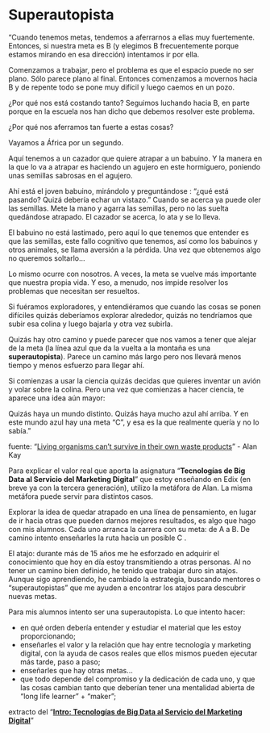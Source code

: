 # **Superautopista**

“Cuando tenemos metas, tendemos a aferrarnos a ellas muy fuertemente. Entonces, si nuestra meta es B (y elegimos B frecuentemente porque estamos mirando en esa dirección) intentamos ir por ella. 

Comenzamos a trabajar, pero el problema es que el espacio puede no ser plano. Sólo parece plano al final. Entonces comenzamos a movernos hacia B y de repente todo se pone muy difícil y luego caemos en un pozo.

¿Por qué nos está costando tanto? Seguimos luchando hacia B, en parte porque en la escuela nos han dicho que debemos resolver este problema. 

¿Por qué nos aferramos tan fuerte a estas cosas?  

Vayamos a África por un segundo. 

Aquí tenemos a un cazador que quiere atrapar a un babuino.  Y la manera en la que lo va a atrapar es haciendo un agujero en este hormiguero, poniendo unas semillas sabrosas en el agujero. 

Ahí está el joven babuino, mirándolo y preguntándose : “¿qué está pasando? Quizá debería echar un vistazo.”  Cuando se acerca ya puede oler las semillas. Mete la mano y agarra las semillas, pero no las suelta quedándose atrapado. El cazador se acerca, lo ata y se lo lleva. 

El babuino no está lastimado, pero aquí lo que tenemos que entender es que las semillas, este fallo cognitivo que tenemos, así como los babuinos y otros animales, se llama aversión a la pérdida. Una vez que obtenemos algo no queremos soltarlo... 

Lo mismo ocurre con nosotros. A veces, la meta se vuelve más importante que nuestra propia vida. Y eso, a menudo, nos impide resolver los problemas que necesitan ser resueltos.

Si fuéramos exploradores, y entendiéramos que cuando las cosas se ponen difíciles quizás deberíamos explorar alrededor, quizás no tendríamos que subir esa colina y luego bajarla y otra vez subirla. 

Quizás hay otro camino y puede parecer que nos vamos a tener que alejar de la meta (la línea azul que da la vuelta a la montaña es una **superautopista**). Parece un camino más largo pero nos llevará menos tiempo y menos esfuerzo para llegar ahí.

Si comienzas a usar la ciencia quizás decidas que quieres inventar un avión y volar sobre la colina. Pero una vez que comienzas a hacer ciencia, te aparece una idea aún mayor:

Quizás haya un mundo distinto. Quizás haya mucho azul ahí arriba.  Y en este mundo azul hay una meta “C”, y esa es la que realmente quería y no lo sabía.”


fuente: “[Living organisms can’t survive in their own waste products](https://www.youtube.com/watch?v=kgmAwnNxdgw)” - Alan Kay



Para explicar el valor real que aporta la asignatura “**Tecnologías de Big Data al Servicio del Marketing Digital**” que estoy enseñando en Edix (en breve ya con la tercera generación), utilizo la metáfora de Alan. La misma metáfora puede servir para distintos casos. 

Explorar la idea de quedar atrapado en una línea de pensamiento, en lugar de ir hacia otras que pueden darnos mejores resultados, es algo que hago con mis alumnos. Cada uno arranca la carrera con su meta: de A a B. De camino intento enseñarles la ruta hacia un posible C . 

El atajo: durante más de 15 años me he esforzado en adquirir el conocimiento que hoy en día estoy transmitiendo a otras personas. Al no tener un camino bien definido, he tenido que trabajar duro sin atajos. Aunque sigo aprendiendo, he cambiado la estrategia, buscando mentores o “superautopistas” que me ayuden a encontrar los atajos para descubrir nuevas metas.

Para mis alumnos intento ser una superautopista. Lo que intento hacer:
* en qué orden debería entender y estudiar el material que les estoy proporcionando;
* enseñarles el valor y la relación que hay entre tecnología y marketing digital, con la ayuda de casos reales que ellos mismos pueden ejecutar más tarde, paso a paso;
* enseñarles que hay otras metas...
* que todo depende del compromiso y la dedicación de cada uno, y que las cosas cambian tanto que deberían tener una mentalidad abierta de “long life learner” + “maker”;  


extracto del “**[Intro: Tecnologías de Big Data al Servicio del Marketing Digital](https://www.edix.com/es/carreras/carreras-growth-marketing/)**”
